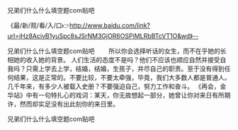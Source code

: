 兄弟们什么什么填空题com贴吧

《最/新/观/看/入/口👉http://www.baidu.com/link?url=jHz8AcivB1yuSpc8sJSrNM3GjOR6OSPiMLRbBTcVT1O&wd》--

兄弟们什么什么填空题com贴吧	　　所以你会选择听话的女生，而不在乎她的长相她的收入她的背景。
人们生活的态度不是吗？他们不应该也顺应自然并接受自我吗？只需上学去上学，结婚，结婚，生孩子，并尽自己的职责。至于没有得到任何结果，这是正常的。不要比较，不要太牵强，毕竟，我们大多数人都是普通人。几千年来，有多少人被载入史册？不要强迫自己，努力工作和奋斗。
《再会，金华站》中有一句特扎心的戏词：某天，你无故想起一部分，她曾让你对来日有所期许，然而却实足没有出此刻你的来日里。





兄弟们什么什么填空题com贴吧
